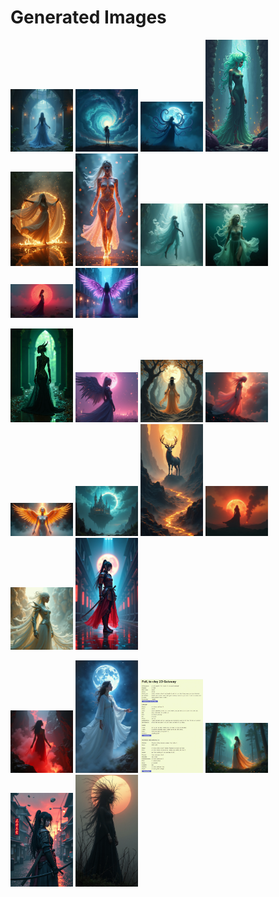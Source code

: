 # Generated Images



<img src="2025_07_16_01.png" width="100"/> <img src="2025_07_16_02.png" width="100"/> <img src="2025_07_16_03.png" width="100"/> <img src="2025_07_16_04.png" width="100"/> <img src="2025_07_16_05.png" width="100"/> <img src="2025_07_16_06.png" width="100"/> <img src="2025_07_16_07.png" width="100"/> <img src="2025_07_16_08.png" width="100"/> <img src="2025_07_16_09.png" width="100"/> <img src="2025_07_16_10.png" width="100"/>

<img src="2025_07_16_11.png" width="100"/> <img src="2025_07_16_12.png" width="100"/> <img src="2025_07_16_13.png" width="100"/> <img src="2025_07_16_14.png" width="100"/> <img src="2025_07_16_15.png" width="100"/> <img src="2025_07_16_16.png" width="100"/> <img src="2025_07_16_17.png" width="100"/> <img src="2025_07_16_18.png" width="100"/> <img src="2025_07_16_19.png" width="100"/> <img src="2025_07_16_20.png" width="100"/>

<img src="2025_07_16_21.png" width="100"/> <img src="2025_07_16_22.png" width="100"/> <img src="2025_07_16_23.png" width="100"/> <img src="2025_07_16_24.png" width="100"/> <img src="2025_07_16_25.png" width="100"/> <img src="2025_07_16_26.png" width="100"/>